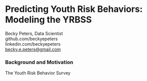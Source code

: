 # Predicting Youth Risk Behaviors: Modeling the YRBSS <br>
Becky Peters, Data Scientist<br>
github.com/beckyepeters<br>
linkedin.com/beckyepeters<br>
becky.e.peters@gmail.com<br>

### Background and Motivation 
The Youth Risk Behavior Survey 